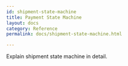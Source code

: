 ```yaml
---
id: shipment-state-machine
title: Payment State Machine
layout: docs
category: Reference
permalink: docs/shipment-state-machine.html

---
```


Explain shipment state machine in detail.